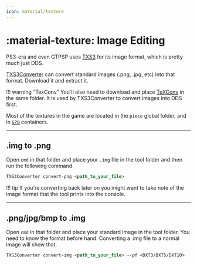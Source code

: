 ```yaml
---
icon: material/texture
---
```


# :material-texture: Image Editing

PS3-era and even GTPSP uses [TXS3](../formats/texture/img_txs3_textureset3.md) for its image format, which is pretty much just DDS.

[TXS3Converter](https://github.com/Nenkai/TXS3Converter/releases) can convert standard images (.png, .jpg, etc) into that format. Download it and extract it.

!!! warning "TexConv"
    You'll also need to download and place [TeXConv](https://github.com/microsoft/DirectXTex/releases) in the same folder. It is used by TXS3Converter to convert images into DDS first.

Most of the textures in the game are located in the `piece` global folder, and in [`GPB`](../formats/adhoc/gpb_gpbdata.md) containers.

---

## .img to .png

Open `cmd` in that folder and place your `.img` file in the tool folder and then run the following command

``` markdown title="Converting to PNG"
TXS3Converter convert-png <path_to_your_file>
```

!!! tip
    If you're converting back later on you might want to take note of the image format that the tool prints into the console.

---

## .png/jpg/bmp to .img

Open `cmd` in that folder and place your standard image in the tool folder. You need to know the format before hand. Converting a .img file to a normal image will show that.

``` markdown title="Converting to IMG (aka TXS3)"
TXS3Converter convert-img <path_to_your_file> --pf <DXT3/DXT5/DXT10>
```

